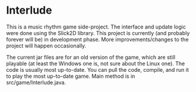 Interlude
=========

This is a music rhythm game side-project. The interface and update logic were done using the Slick2D library. This project is currently (and probably forever will be) in development phase. More improvements/changes to the project will happen occasionally.

The current jar files are for an old version of the game, which are still playable (at least the Windows one is, not sure about the Linux one). The code is usually most up-to-date. You can pull the code, compile, and run it to play the most up-to-date game. Main method is in src/game/Interlude.java.

